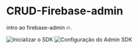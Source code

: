 # CRUD-Firebase-admin

intro ao firebase-admin 🔥.

![Inicializar o SDK](https://firebase.google.com/docs/admin/setup?hl=pt-br#prerequisites)
![Configuração do Admin SDK](https://firebase.google.com/docs/database/admin/start?hl=pt-br)
